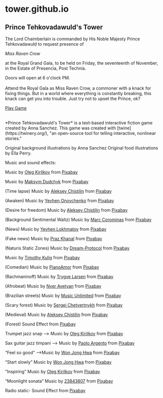 # tower.github.io
## Prince Tehkovadawuld's Tower

The Lord Chaimberlain is commanded by His Noble Majesty Prince Tehkovadawuld to request presence of

*Miss Raven Crow*

at the Royal Grand Gala, to be held on Friday, the seventeenth of November, in the Estate of Presencia, Post Technia.

Doors will open at 6 o'clock PM.
<br>
<br>
Attend the Royal Gala as Miss Raven Crow, a commoner with a knack for fixing things. But in a world where everything is constantly breaking, this knack can get you into trouble. Just try not to upset the Prince, ok?

<a target="_blank" href="https://tekovadawuld.github.io/tower.github.io/">Play Game</a>

<br>
*Prince Tehkovadawuld's Tower* is a text-based interactive fiction game created by Anna Sanchez. 
This game was created with [twine](https://twinery.org/), "an open-source tool for telling interactive, nonlinear stories."

Original background illustrations by Anna Sanchez
Original food illustrations by Ella Perry.

Music and sound effects:

Music by <a href="https://pixabay.com/users/music_for_videos-26992513/?utm_source=link-attribution&utm_medium=referral&utm_campaign=music&utm_content=164258">Oleg Kirilkov</a> from <a href="https://pixabay.com/music//?utm_source=link-attribution&utm_medium=referral&utm_campaign=music&utm_content=164258">Pixabay</a>

Music by <a href="https://pixabay.com/users/white_records-32584949/?utm_source=link-attribution&utm_medium=referral&utm_campaign=music&utm_content=166529">Maksym Dudchyk</a> from <a href="https://pixabay.com//?utm_source=link-attribution&utm_medium=referral&utm_campaign=music&utm_content=166529">Pixabay</a>

(Time lapse) Music by <a href="https://pixabay.com/users/lexin_music-28841948/?utm_source=link-attribution&utm_medium=referral&utm_campaign=music&utm_content=115672">Aleksey Chistilin</a> from <a href="https://pixabay.com/music//?utm_source=link-attribution&utm_medium=referral&utm_campaign=music&utm_content=115672">Pixabay</a>

(Awaken) Music by <a href="https://pixabay.com/users/onoychenkomusic-24430395/?utm_source=link-attribution&utm_medium=referral&utm_campaign=music&utm_content=136824">Yevhen Onoychenko</a> from <a href="https://pixabay.com/music//?utm_source=link-attribution&utm_medium=referral&utm_campaign=music&utm_content=136824">Pixabay</a>

(Desire for freedom) Music by <a href="https://pixabay.com/users/lexin_music-28841948/?utm_source=link-attribution&utm_medium=referral&utm_campaign=music&utm_content=124112">Aleksey Chistilin</a> from <a href="https://pixabay.com//?utm_source=link-attribution&utm_medium=referral&utm_campaign=music&utm_content=124112">Pixabay</a>

(Background Sentimental Waltz) Music by <a href="https://pixabay.com/users/musiclfiles-3826066/?utm_source=link-attribution&utm_medium=referral&utm_campaign=music&utm_content=123818">Marc Corominas</a> from <a href="https://pixabay.com/music//?utm_source=link-attribution&utm_medium=referral&utm_campaign=music&utm_content=123818">Pixabay</a>

(News) Music by <a href="https://pixabay.com/users/www_lokhmatovmusic_com-27845391/?utm_source=link-attribution&utm_medium=referral&utm_campaign=music&utm_content=156080">Yevhen Lokhmatov</a> from <a href="https://pixabay.com//?utm_source=link-attribution&utm_medium=referral&utm_campaign=music&utm_content=156080">Pixabay</a>

(Fake news) Music by <a href="https://pixabay.com/users/prazkhanal-24653570/?utm_source=link-attribution&utm_medium=referral&utm_campaign=music&utm_content=117862">Praz Khanal</a> from <a href="https://pixabay.com//?utm_source=link-attribution&utm_medium=referral&utm_campaign=music&utm_content=117862">Pixabay</a>

(Naturis Static Zones) Music by <a href="https://pixabay.com/users/dream-protocol-9556087/?utm_source=link-attribution&utm_medium=referral&utm_campaign=music&utm_content=137560">Dream-Protocol</a> from <a href="https://pixabay.com/music//?utm_source=link-attribution&utm_medium=referral&utm_campaign=music&utm_content=137560">Pixabay</a>

Music by <a href="https://pixabay.com/users/timkulig-31678821/?utm_source=link-attribution&utm_medium=referral&utm_campaign=music&utm_content=163621">Timothy Kulig</a> from <a href="https://pixabay.com//?utm_source=link-attribution&utm_medium=referral&utm_campaign=music&utm_content=163621">Pixabay</a>

(Comedian) Music by <a href="https://pixabay.com/users/pianoamor-28628048/?utm_source=link-attribution&utm_medium=referral&utm_campaign=music&utm_content=117016">PianoAmor</a> from <a href="https://pixabay.com//?utm_source=link-attribution&utm_medium=referral&utm_campaign=music&utm_content=117016">Pixabay</a>

(Rachmaninoff) Music by <a href="https://pixabay.com/users/nesrality-22721863/?utm_source=link-attribution&utm_medium=referral&utm_campaign=music&utm_content=10994">Trygve Larsen</a> from <a href="https://pixabay.com//?utm_source=link-attribution&utm_medium=referral&utm_campaign=music&utm_content=10994">Pixabay</a>

(Afrobeat) Music by <a href="https://pixabay.com/users/royaltyfreemusic-29393722/?utm_source=link-attribution&utm_medium=referral&utm_campaign=music&utm_content=149308">Nver Avetyan</a> from <a href="https://pixabay.com//?utm_source=link-attribution&utm_medium=referral&utm_campaign=music&utm_content=149308">Pixabay</a>

(Brazilian streets) Music by <a href="https://pixabay.com/users/music_unlimited-27600023/?utm_source=link-attribution&utm_medium=referral&utm_campaign=music&utm_content=139762">Music Unlimited</a> from <a href="https://pixabay.com/music//?utm_source=link-attribution&utm_medium=referral&utm_campaign=music&utm_content=139762">Pixabay</a>

(Scary forest) Music by <a href="https://pixabay.com/users/sergequadrado-24990007/?utm_source=link-attribution&utm_medium=referral&utm_campaign=music&utm_content=90162">Sergei Chetvertnykh</a> from <a href="https://pixabay.com/music//?utm_source=link-attribution&utm_medium=referral&utm_campaign=music&utm_content=90162">Pixabay</a>

(Medieval) Music by <a href="https://pixabay.com/users/lexin_music-28841948/?utm_source=link-attribution&utm_medium=referral&utm_campaign=music&utm_content=147373">Aleksey Chistilin</a> from <a href="https://pixabay.com//?utm_source=link-attribution&utm_medium=referral&utm_campaign=music&utm_content=147373">Pixabay</a>

(Forest) Sound Effect from <a href="https://pixabay.com/sound-effects/?utm_source=link-attribution&utm_medium=referral&utm_campaign=music&utm_content=6735">Pixabay</a>

Trumpet jazz snap —> Music by <a href="https://pixabay.com/users/music_for_videos-26992513/?utm_source=link-attribution&utm_medium=referral&utm_campaign=music&utm_content=164261">Oleg Kirilkov</a> from <a href="https://pixabay.com/music//?utm_source=link-attribution&utm_medium=referral&utm_campaign=music&utm_content=164261">Pixabay</a>

Sax guitar jazz timpani —> Music by <a href="https://pixabay.com/users/paoloargento-38603296/?utm_source=link-attribution&utm_medium=referral&utm_campaign=music&utm_content=164472">Paolo Argento</a> from <a href="https://pixabay.com//?utm_source=link-attribution&utm_medium=referral&utm_campaign=music&utm_content=164472">Pixabay</a>

“Feel so good” —>Music by <a href="https://pixabay.com/users/darockart-17132017/?utm_source=link-attribution&utm_medium=referral&utm_campaign=music&utm_content=143888">Won Jong Hwa</a> from <a href="https://pixabay.com//?utm_source=link-attribution&utm_medium=referral&utm_campaign=music&utm_content=143888">Pixabay</a>

“Start slowly” Music by <a href="https://pixabay.com/users/darockart-17132017/?utm_source=link-attribution&utm_medium=referral&utm_campaign=music&utm_content=166052">Won Jong Hwa</a> from <a href="https://pixabay.com//?utm_source=link-attribution&utm_medium=referral&utm_campaign=music&utm_content=166052">Pixabay</a>

“Inspiring” Music by <a href="https://pixabay.com/users/music_for_videos-26992513/?utm_source=link-attribution&utm_medium=referral&utm_campaign=music&utm_content=112623">Oleg Kirilkov</a> from <a href="https://pixabay.com//?utm_source=link-attribution&utm_medium=referral&utm_campaign=music&utm_content=112623">Pixabay</a>

“Moonlight sonata” Music by <a href="https://pixabay.com/users/23843807-23843807/?utm_source=link-attribution&utm_medium=referral&utm_campaign=music&utm_content=12490">23843807</a> from <a href="https://pixabay.com/music//?utm_source=link-attribution&utm_medium=referral&utm_campaign=music&utm_content=12490">Pixabay</a>

Radio static- Sound Effect from <a href="https://pixabay.com/?utm_source=link-attribution&utm_medium=referral&utm_campaign=music&utm_content=6717">Pixabay</a>
